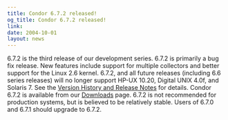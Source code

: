 ```yaml
---
title: Condor 6.7.2 released!
og_title: Condor 6.7.2 released!
link: 
date: 2004-10-01
layout: news
---
```


6.7.2 is the third release of our development series. 6.7.2 is primarily a bug fix release. New features include support for multiple collectors and better support for the Linux 2.6 kernel. 6.7.2, and all future releases (including 6.6 series releases) will no longer support HP-UX 10.20, Digital UNIX 4.0f, and Solaris 7.  See the <a href="manual/latest-dev/9_Version_History.html"> Version History and Release Notes</a> for details.  Condor 6.7.2 is available from our <a href="downloads/">Downloads</a> page.  6.7.2 is not recommended for production systems, but is believed to be relatively stable. Users of 6.7.0 and 6.7.1 should upgrade to 6.7.2. 
